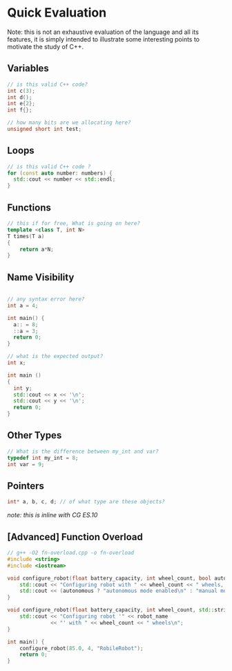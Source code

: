 # Quick Evaluation

Note: this is not an exhaustive evaluation of the language and all its features, it is simply intended to illustrate some interesting points to motivate the study of C++.

## Variables

```cpp
// is this valid C++ code?
int c(3);
int d();
int e{2};
int f{};
```

```cpp
// how many bits are we allocating here?
unsigned short int test;
```

## Loops

```cpp
// is this valid C++ code ?
for (const auto number: numbers) {
  std::cout << number << std::endl;
}
```

## Functions

```cpp
// this if for free, What is going on here?
template <class T, int N>
T times(T a)
{
    return a*N;
}
```

## Name Visibility

```cpp

// any syntax error here?
int a = 4;

int main() {
  a:: = 8;
  ::a = 3;
  return 0;
}

```

```cpp
// what is the expected output?
int x;

int main ()
{
  int y;
  std::cout << x << '\n';
  std::cout << y << '\n';
  return 0;
}

```

## Other Types

```cpp
// What is the difference between my_int and var?
typedef int my_int = 8;
int var = 9;
```

## Pointers

```cpp
int* a, b, c, d; // of what type are these objects?
```

*note: this is inline with CG ES.10*

## [Advanced] Function Overload

```cpp
// g++ -O2 fn-overload.cpp -o fn-overload
#include <string>
#include <iostream>

void configure_robot(float battery_capacity, int wheel_count, bool autonomous = false) {
    std::cout << "Configuring robot with " << wheel_count << " wheels, ";
    std::cout << (autonomous ? "autonomous mode enabled\n" : "manual mode only\n");
}

void configure_robot(float battery_capacity, int wheel_count, std::string const& robot_name) {
    std::cout << "Configuring robot '" << robot_name 
              << "' with " << wheel_count << " wheels\n";
}

int main() {
    configure_robot(85.0, 4, "RobileRobot");
    return 0;
}
```
